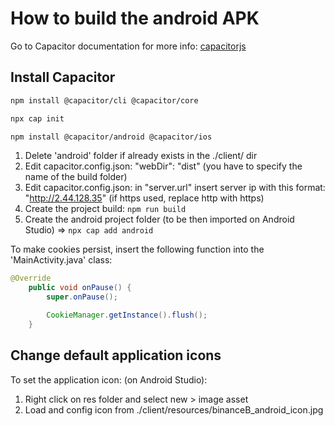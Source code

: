 # How to build the android APK

Go to  Capacitor documentation for more info: [capacitorjs](https://capacitorjs.com/docs/config)

## Install Capacitor

```bash
npm install @capacitor/cli @capacitor/core

npx cap init

npm install @capacitor/android @capacitor/ios 
```

1. Delete 'android' folder if already exists in the ./client/ dir
2. Edit capacitor.config.json: "webDir": "dist" (you have to specify the name of the build folder)
3. Edit capacitor.config.json: in "server.url" insert server ip with this format: "http://2.44.128.35" (if https used, replace http with https)
4. Create the project build: ```npm run build```
5. Create the android project folder (to be then imported on Android Studio) => ```npx cap add android```
   
To make cookies persist, insert the following function into the 'MainActivity.java' class:

```java
@Override
    public void onPause() {
        super.onPause();

        CookieManager.getInstance().flush();
    }
```

## Change default application icons

To set the application icon: (on Android Studio):

1. Right click on res folder and select new > image asset
2. Load and config icon from ./client/resources/binanceB_android_icon.jpg